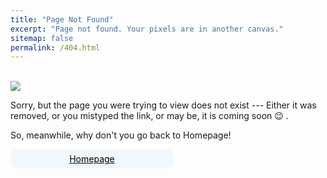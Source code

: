 ```yaml
---
title: "Page Not Found"
excerpt: "Page not found. Your pixels are in another canvas."
sitemap: false
permalink: /404.html
---
```


<br/>

<img src="{{ base_path }}/images//img_404_illustration.svg" />

<br/>

Sorry, but the page you were trying to view does not exist --- Either it was removed, or you mistyped the link, or may be, it is coming soon 😉 . 

So, meanwhile, why don't you go back to Homepage!

<div style="float:left; border: 2px solid AliceBlue;text-align:center;width:49%;border-radius:10px; padding:5px; background: AliceBlue;">
<a href="/" style="color:black">Homepage</a>
</div> 

